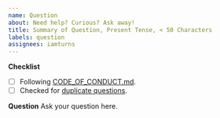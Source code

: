 ```yaml
---
name: Question
about: Need help? Curious? Ask away!
title: Summary of Question, Present Tense, < 50 Characters
labels: question
assignees: iamturns
---
```


**Checklist**

<!-- Thanks for contributing! Put an x in the boxes that apply: [X]. You can also fill these out after creating the PR. If you're unsure about any of them, don't hesitate to ask. We're here to help! -->

- [ ] Following [CODE_OF_CONDUCT.md](https://github.com/iamturns/create-exposed-app/blob/master/CODE_OF_CONDUCT.md).
- [ ] Checked for [duplicate questions](https://github.com/iamturns/create-exposed-app/issues?q=label%3Aquestion).

**Question**
Ask your question here.
